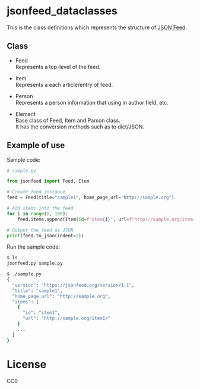 # jsonfeed_dataclasses

This is the class definitions which represents the structure of [JSON Feed](https://jsonfeed.org).  

## Class

* Feed  
  Represents a top-level of the feed.

* Item  
  Represents a each article/entry of feed.

* Person  
  Represents a person information that using in author field, etc.

* Element  
  Base class of Feed, Item and Parson class.  
  It has the conversion methods such as to dict/JSON.

## Example of use

Sample code:
```py
# sample.py

from jsonfeed import Feed, Item

# Create feed instance
feed = Feed(title="sample1", home_page_url="http://sample.org")

# Add items into the feed
for i in range(0, 100):
    feed.items.append(Item(id=f"item{i}", url=f"http://sample.org/item{i}/"))

# Output the feed as JSON
print(feed.to_json(indent=2))
```

Run the sample code:
```sh
$ ls
jsonfeed.py sample.py

$ ./sample.py
{
  "version": "https://jsonfeed.org/version/1.1",
  "title": "sample1",
  "home_page_url": "http://sample.org",
  "items": [
    {
      "id": "item1",
      "url": "http://sample.org/item1/"
    }
    ...
  ]
}
```

# License

CC0
